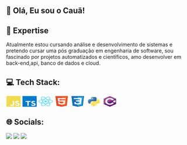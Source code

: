 ## 👋 Olá, Eu sou o Cauã! 

## 🚀 Expertise
<div>
  Atualmente estou cursando análise e desenvolvimento de sistemas e pretendo cursar uma pós graduação em engenharia de software, sou fascinado por projetos automatizados e cientificos, amo desenvolver em back-end,api, banco de dados e cloud.
<div/>

## 💻 Tech Stack:
<div>
  <img align="center" alt="Cauã-Js" height="30" width="40" src="https://raw.githubusercontent.com/devicons/devicon/master/icons/javascript/javascript-plain.svg">
  <img align="center" alt="Cauã-Ts" height="30" width="40" src="https://raw.githubusercontent.com/devicons/devicon/master/icons/typescript/typescript-plain.svg">
  <img align="center" alt="Cauã-React" height="30" width="40" src="https://raw.githubusercontent.com/devicons/devicon/master/icons/react/react-original.svg">
  <img align="center" alt="Cauã-HTML" height="30" width="40" src="https://raw.githubusercontent.com/devicons/devicon/master/icons/html5/html5-original.svg">
  <img align="center" alt="Cauã-CSS" height="30" width="40" src="https://raw.githubusercontent.com/devicons/devicon/master/icons/css3/css3-original.svg">
  <img align="center" alt="Cauã-Python" height="30" width="40" src="https://raw.githubusercontent.com/devicons/devicon/master/icons/python/python-original.svg">
  <img align="center" alt="Cauã-Csharp" height="30" width="40" src="https://raw.githubusercontent.com/devicons/devicon/master/icons/csharp/csharp-original.svg">
  <link rel="stylesheet" type='text/css' href="https://cdn.jsdelivr.net/gh/devicons/devicon@latest/devicon.min.css" />
</div>


## 🌐 Socials:
<div> 
  <a href="https://www.instagram.com/_barros07/" target="_blank"><img src="https://img.shields.io/badge/-Instagram-%23E4405F?style=for-the-badge&logo=instagram&logoColor=white" target="_blank"></a> 
  <a href = "mailto:clagamesbr01@gmail.com"><img src="https://img.shields.io/badge/-Gmail-%23333?style=for-the-badge&logo=gmail&logoColor=white" target="_blank"></a>
  <a href="https://www.linkedin.com/in/cau%C3%A3-barros/" target="_blank"><img src="https://img.shields.io/badge/-LinkedIn-%230077B5?style=for-the-badge&logo=linkedin&logoColor=white" target="_blank"></a> 
</div>
